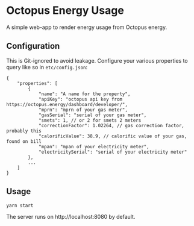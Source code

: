 # Octopus Energy Usage

A simple web-app to render energy usage from Octopus energy.

## Configuration

This is Git-ignored to avoid leakage. Configure your various properties to query like so in `etc/config.json`:

```
{
    "properties": [
        {
            "name": "A name for the property",
            "apiKey": "octopus api key from https://octopus.energy/dashboard/developer/",
            "mprn": "mprn of your gas meter",
            "gasSerial": "serial of your gas meter",
            "smets": 1, // or 2 for smets 2 meters
            "correctionFactor": 1.02264, // gas correction factor, probably this
            "calorificValue": 38.9, // calorific value of your gas, found on bill
            "mpan": "mpan of your electricity meter",
            "electricitySerial": "serial of your electricity meter"
        },
        ...
    ]
}
```


## Usage

```
yarn start
```

The server runs on http://localhost:8080 by default.
